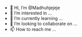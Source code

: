 - 👋 Hi, I’m @Madhuhjejeje
- 👀 I’m interested in ...
- 🌱 I’m currently learning ...
- 💞️ I’m looking to collaborate on ...
- 📫 How to reach me ...

<!---
Madhuhjejeje/Madhuhjejeje is a ✨ special ✨ repository because its `README.md` (this file) appears on your GitHub profile.
You can click the Preview link to take a look at your changes.
--->
